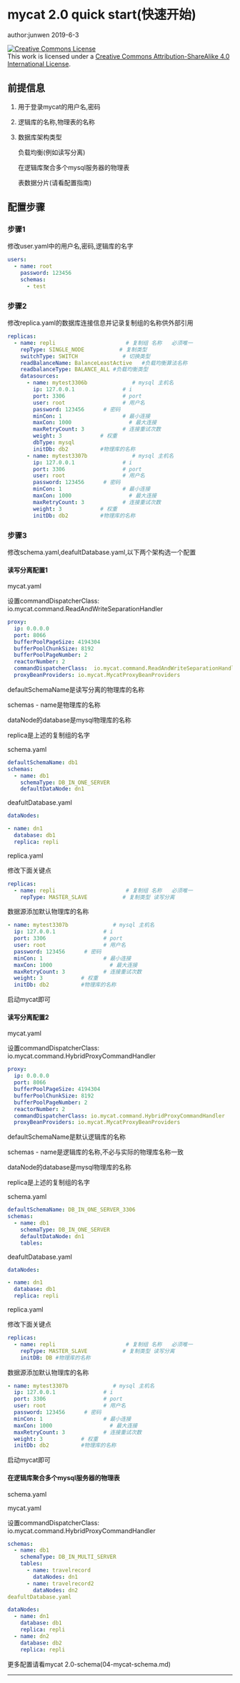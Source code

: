 # mycat 2.0 quick start(快速开始)

author:junwen 2019-6-3

<a rel="license" href="http://creativecommons.org/licenses/by-sa/4.0/"><img alt="Creative Commons License" style="border-width:0" src="https://i.creativecommons.org/l/by-sa/4.0/88x31.png" /></a><br />This work is licensed under a <a rel="license" href="http://creativecommons.org/licenses/by-sa/4.0/">Creative Commons Attribution-ShareAlike 4.0 International License</a>.

## 前提信息

1. 用于登录mycat的用户名,密码

2. 逻辑库的名称,物理表的名称

3. 数据库架构类型

   负载均衡(例如读写分离)

   在逻辑库聚合多个mysql服务器的物理表

   表数据分片(请看配置指南)

## 配置步骤

### 步骤1

修改user.yaml中的用户名,密码,逻辑库的名字

```yaml
users:
  - name: root
    password: 123456
    schemas:
      - test
```

### 步骤2

修改replica.yaml的数据库连接信息并记录复制组的名称供外部引用

```yaml
replicas:
  - name: repli                      # 复制组 名称   必须唯一
    repType: SINGLE_NODE           # 复制类型
    switchType: SWITCH              # 切换类型
    readBalanceName: BalanceLeastActive   #负载均衡算法名称
    readbalanceType: BALANCE_ALL #负载均衡类型
    datasources:
      - name: mytest3306b              # mysql 主机名
        ip: 127.0.0.1               # i
        port: 3306                  # port
        user: root                  # 用户名
        password: 123456      # 密码
        minCon: 1                   # 最小连接
        maxCon: 1000                  # 最大连接
        maxRetryCount: 3            # 连接重试次数
        weight: 3            # 权重
        dbType: mysql
        initDb: db2			 #物理库的名称
      - name: mytest3307b              # mysql 主机名
        ip: 127.0.0.1               # i
        port: 3306                  # port
        user: root                  # 用户名
        password: 123456      # 密码
        minCon: 1                   # 最小连接
        maxCon: 1000                  # 最大连接
        maxRetryCount: 3            # 连接重试次数
        weight: 3            # 权重
        initDb: db2			 #物理库的名称
```

### 步骤3

修改schema.yaml,deafultDatabase.yaml,以下两个架构选一个配置



#### 读写分离配置1

mycat.yaml

设置commandDispatcherClass: io.mycat.command.ReadAndWriteSeparationHandler

```yaml
proxy:
  ip: 0.0.0.0
  port: 8066
  bufferPoolPageSize: 4194304     
  bufferPoolChunkSize: 8192     
  bufferPoolPageNumber: 2      
  reactorNumber: 2      
  commandDispatcherClass:  io.mycat.command.ReadAndWriteSeparationHandler
  proxyBeanProviders: io.mycat.MycatProxyBeanProviders
```

defaultSchemaName是读写分离的物理库的名称

schemas - name是物理库的名称

dataNode的database是mysql物理库的名称

replica是上述的复制组的名字

schema.yaml

```yaml
defaultSchemaName: db1
schemas:
  - name: db1
    schemaType: DB_IN_ONE_SERVER
    defaultDataNode: dn1
```

deafultDatabase.yaml

```yaml
dataNodes:

- name: dn1
  database: db1
  replica: repli
```

replica.yaml

修改下面关键点

```yaml
replicas:
  - name: repli                      # 复制组 名称   必须唯一
    repType: MASTER_SLAVE           # 复制类型 读写分离
```

数据源添加默认物理库的名称

```yaml
- name: mytest3307b              # mysql 主机名
  ip: 127.0.0.1               # i
  port: 3306                  # port
  user: root                  # 用户名
  password: 123456      # 密码
  minCon: 1                   # 最小连接
  maxCon: 1000                  # 最大连接
  maxRetryCount: 3            # 连接重试次数
  weight: 3            # 权重
  initDb: db2          #物理库的名称
```

启动mycat即可





#### 读写分离配置2

mycat.yaml

设置commandDispatcherClass: io.mycat.command.HybridProxyCommandHandler

```yaml
proxy:
  ip: 0.0.0.0
  port: 8066
  bufferPoolPageSize: 4194304     
  bufferPoolChunkSize: 8192     
  bufferPoolPageNumber: 2      
  reactorNumber: 2      
  commandDispatcherClass: io.mycat.command.HybridProxyCommandHandler
  proxyBeanProviders: io.mycat.MycatProxyBeanProviders
```



defaultSchemaName是默认逻辑库的名称

schemas - name是逻辑库的名称,不必与实际的物理库名称一致

dataNode的database是mysql物理库的名称

replica是上述的复制组的名字

schema.yaml

```yaml
defaultSchemaName: DB_IN_ONE_SERVER_3306
schemas:
  - name: db1
    schemaType: DB_IN_ONE_SERVER
    defaultDataNode: dn1
    tables:
```

deafultDatabase.yaml

```yaml
dataNodes:

- name: dn1
  database: db1
  replica: repli
```



replica.yaml

修改下面关键点

```yaml
replicas:
  - name: repli                      # 复制组 名称   必须唯一
    repType: MASTER_SLAVE           # 复制类型 读写分离
    initDB: DB #物理库的名称
```

数据源添加默认物理库的名称

```yaml
- name: mytest3307b              # mysql 主机名
  ip: 127.0.0.1               # i
  port: 3306                  # port
  user: root                  # 用户名
  password: 123456      # 密码
  minCon: 1                   # 最小连接
  maxCon: 1000                  # 最大连接
  maxRetryCount: 3            # 连接重试次数
  weight: 3            # 权重
  initDb: db2          #物理库的名称
```

启动mycat即可





#### 在逻辑库聚合多个mysql服务器的物理表

schema.yaml

mycat.yaml

设置commandDispatcherClass: io.mycat.command.HybridProxyCommandHandler



```yaml
schemas:
  - name: db1
    schemaType: DB_IN_MULTI_SERVER
    tables:
      - name: travelrecord
        dataNodes: dn1
      - name: travelrecord2
        dataNodes: dn2
deafultDatabase.yaml

dataNodes:
  - name: dn1
    database: db1
    replica: repli
  - name: dn2
    database: db2
    replica: repli
```



更多配置请看mycat 2.0-schema(04-mycat-schema.md)



------

